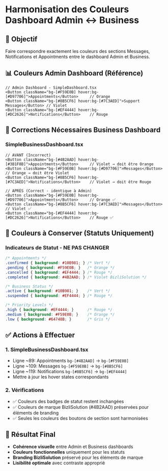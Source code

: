 # Harmonisation des Couleurs Dashboard Admin ↔ Business

## 🎯 Objectif
Faire correspondre exactement les couleurs des sections Messages, Notifications et Appointments entre le dashboard Admin et Business.

## 📊 Couleurs Admin Dashboard (Référence)
```tsx
// Admin Dashboard - SimpleDashboard.tsx
<Button className="bg-[#F59E0B] hover:bg-[#D97706]">Appointments</Button>     // Orange
<Button className="bg-[#8B5CF6] hover:bg-[#7C3AED]">Support Messages</Button> // Violet
<Button className="bg-[#EF4444] hover:bg-[#DC2626]">Notifications</Button>    // Rouge
```

## 🔄 Corrections Nécessaires Business Dashboard

### SimpleBusinessDashboard.tsx
```tsx
// AVANT (Incorrect)
<Button className="bg-[#4B2AAD] hover:bg-[#3B1F8B]">Appointments</Button>     // Violet → doit être Orange
<Button className="bg-[#F59E0B] hover:bg-[#D97706]">Messages</Button>         // Orange → doit être Violet  
<Button className="bg-[#8B5CF6] hover:bg-[#7C3AED]">Notifications</Button>    // Violet → doit être Rouge

// APRÈS (Correct - identique à Admin)
<Button className="bg-[#F59E0B] hover:bg-[#D97706]">Appointments</Button>     // Orange ✅
<Button className="bg-[#8B5CF6] hover:bg-[#7C3AED]">Messages</Button>         // Violet ✅
<Button className="bg-[#EF4444] hover:bg-[#DC2626]">Notifications</Button>    // Rouge ✅
```

## 🎨 Couleurs à Conserver (Statuts Uniquement)

### Indicateurs de Statut - NE PAS CHANGER
```css
/* Appointments */
.confirmed { background: #10B981; } /* Vert */
.pending { background: #F59E0B; }   /* Orange */
.cancelled { background: #EF4444; } /* Rouge */
.completed { background: #4B2AAD; } /* Violet BizliSolution */

/* Business Status */
.active { background: #10B981; }    /* Vert */
.suspended { background: #EF4444; } /* Rouge */

/* Priority Levels */
.high { background: #EF4444; }      /* Rouge */
.medium { background: #F59E0B; }    /* Orange */
.low { background: #64748B; }       /* Gris */
```

## ✅ Actions à Effectuer

### 1. SimpleBusinessDashboard.tsx
- Ligne ~89: Appointments `bg-[#4B2AAD]` → `bg-[#F59E0B]`
- Ligne ~109: Messages `bg-[#F59E0B]` → `bg-[#8B5CF6]`  
- Ligne ~119: Notifications `bg-[#8B5CF6]` → `bg-[#EF4444]`
- Mettre à jour les hover states correspondants

### 2. Vérifications
- ✅ Couleurs des badges de statut restent inchangées
- ✅ Couleurs de marque BizliSolution (#4B2AAD) préservées pour éléments de branding
- ✅ Seules les couleurs des boutons de section sont harmonisées

## 🎨 Résultat Final
- **Cohérence visuelle** entre Admin et Business dashboards
- **Couleurs fonctionnelles** uniquement pour les statuts
- **Branding BizliSolution** préservé pour les éléments de marque
- **Lisibilité optimale** avec contraste approprié
